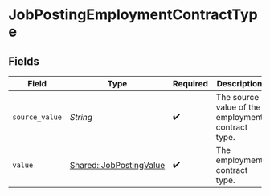 # JobPostingEmploymentContractType


## Fields

| Field                                                             | Type                                                              | Required                                                          | Description                                                       | Example                                                           |
| ----------------------------------------------------------------- | ----------------------------------------------------------------- | ----------------------------------------------------------------- | ----------------------------------------------------------------- | ----------------------------------------------------------------- |
| `source_value`                                                    | *String*                                                          | :heavy_check_mark:                                                | The source value of the employment contract type.                 | FullTime                                                          |
| `value`                                                           | [Shared::JobPostingValue](../../models/shared/jobpostingvalue.md) | :heavy_check_mark:                                                | The employment contract type.                                     | full_time                                                         |
